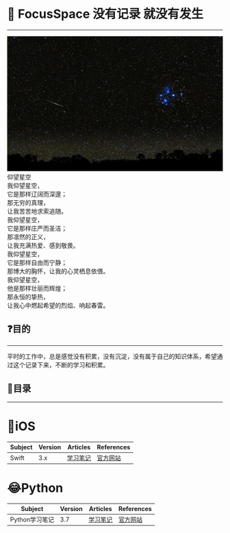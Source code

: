 # 🌟 FocusSpace 没有记录 就没有发生
---
![](https://github.com/starryKey/FocusSpace/blob/master/images/Starry.jpg)
仰望星空  
我仰望星空，  
它是那样辽阔而深邃；  
那无穷的真理，   
让我苦苦地求索追随。   
我仰望星空，  
它是那样庄严而圣洁；  
那凛然的正义，   
让我充满热爱、感到敬畏。   
我仰望星空，   
它是那样自由而宁静；   
那博大的胸怀，让我的心灵栖息依偎。   
我仰望星空，   
他是那样壮丽而辉煌；   
那永恒的挚热，   
让我心中燃起希望的烈焰、响起春雷。

## ❓目的
---

平时的工作中，总是感觉没有积累，没有沉淀，没有属于自己的知识体系，希望通过这个记录下来，不断的学习和积累。

## 📖目录
---
# 📱iOS

Subject  | Version | Articles | References
---|---|---|---
Swift | 3.x | [学习笔记](https://github.com/starryKey/LearnSwift) | [官方网站](https://docs.swift.org/swift-book/LanguageGuide/TheBasics.html)


# 😂Python
Subject  | Version | Articles | References
---|---|---|--- 
Python学习笔记 | 3.7 | [学习笔记](https://github.com/starryKey/LearnPython) | [官方网站](https://docs.python.org)





